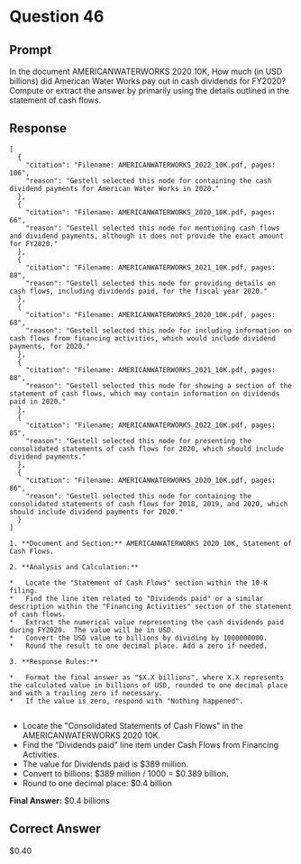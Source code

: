 # Question 46

## Prompt

In the document AMERICANWATERWORKS 2020 10K, How much (in USD billions) did American Water Works pay out in cash dividends for FY2020? Compute or extract the answer by primarily using the details outlined in the statement of cash flows.

## Response

```results
[
  {
    "citation": "Filename: AMERICANWATERWORKS_2022_10K.pdf, pages: 106",
    "reason": "Gestell selected this node for containing the cash dividend payments for American Water Works in 2020."
  },
  {
    "citation": "Filename: AMERICANWATERWORKS_2020_10K.pdf, pages: 66",
    "reason": "Gestell selected this node for mentioning cash flows and dividend payments, although it does not provide the exact amount for FY2020."
  },
  {
    "citation": "Filename: AMERICANWATERWORKS_2021_10K.pdf, pages: 88",
    "reason": "Gestell selected this node for providing details on cash flows, including dividends paid, for the fiscal year 2020."
  },
  {
    "citation": "Filename: AMERICANWATERWORKS_2020_10K.pdf, pages: 68",
    "reason": "Gestell selected this node for including information on cash flows from financing activities, which would include dividend payments, for 2020."
  },
  {
    "citation": "Filename: AMERICANWATERWORKS_2021_10K.pdf, pages: 88",
    "reason": "Gestell selected this node for showing a section of the statement of cash flows, which may contain information on dividends paid in 2020."
  },
  {
    "citation": "Filename: AMERICANWATERWORKS_2022_10K.pdf, pages: 85",
    "reason": "Gestell selected this node for presenting the consolidated statements of cash flows for 2020, which should include dividend payments."
  },
  {
    "citation": "Filename: AMERICANWATERWORKS_2020_10K.pdf, pages: 86",
    "reason": "Gestell selected this node for containing the consolidated statements of cash flows for 2018, 2019, and 2020, which should include dividend payments for 2020."
  }
]
```

```cot
1. **Document and Section:** AMERICANWATERWORKS 2020 10K, Statement of Cash Flows.

2. **Analysis and Calculation:**

*   Locate the "Statement of Cash Flows" section within the 10-K filing.
*   Find the line item related to "Dividends paid" or a similar description within the "Financing Activities" section of the statement of cash flows.
*   Extract the numerical value representing the cash dividends paid during FY2020.  The value will be in USD.
*   Convert the USD value to billions by dividing by 1000000000.
*   Round the result to one decimal place. Add a zero if needed.

3. **Response Rules:**

*   Format the final answer as "$X.X billions", where X.X represents the calculated value in billions of USD, rounded to one decimal place and with a trailing zero if necessary.
*   If the value is zero, respond with "Nothing happened".


```

- Locate the "Consolidated Statements of Cash Flows" in the AMERICANWATERWORKS 2020 10K.
- Find the "Dividends paid" line item under Cash Flows from Financing Activities.
- The value for Dividends paid is $389 million.
- Convert to billions: $389 million / 1000 = $0.389 billion.
- Round to one decimal place: $0.4 billion

**Final Answer:** $0.4 billions

## Correct Answer

$0.40
